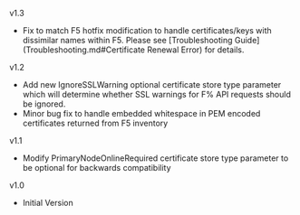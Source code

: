 v1.3
- Fix to match F5 hotfix modification to handle certificates/keys with dissimilar names within F5.  Please see [Troubleshooting Guide](Troubleshooting.md#Certificate Renewal Error) for details.

v1.2
- Add new IgnoreSSLWarning optional certificate store type parameter which will determine whether SSL warnings for F% API requests should be ignored.
- Minor bug fix to handle embedded whitespace in PEM encoded certificates returned from F5 inventory

v1.1
- Modify PrimaryNodeOnlineRequired certificate store type parameter to be optional for backwards compatibility

v1.0 
- Initial Version

